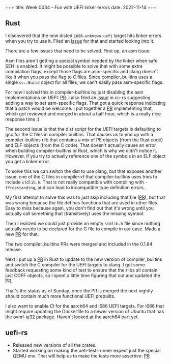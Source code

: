 +++
title: Week 0034 - Fun with UEFI linker errors
date: 2022-11-14
+++

## Rust

I discovered that the new disted `i686-unknown-uefi` target hits linker
errors when you try to use it. Filed an
[issue](https://github.com/rust-lang/rust/issues/104326) for that and
started looking into it.

There are a few issues that need to be solved. First up, an asm issue:

Asm files aren't getting a special symbol needed by the linker when safe
SEH is enabled. It might be possible to solve that with some extra
compilation flags, except those flags are asm-specific and clang doesn't
like it when you pass the flag to C files. Since compiler_builtins uses
a single `cc::Build` object for all files, we can't easily pass
asm-specific flags.

For now I solved this in compiler-builtins by just disabling the asm
implementations on UEFI:
[PR](https://github.com/rust-lang/compiler-builtins/pull/504). I also
filed an [issue](https://github.com/rust-lang/cc-rs/issues/751) in cc-rs
suggesting adding a way to set asm-specific flags. That got a quick
response indicating that a patch would be welcome. I put together a
[PR](https://github.com/rust-lang/cc-rs/pull/752) implementing that,
which got reviewed and merged in about a half hour, which is a really
nice response time :)

The second issue is that the dist script for the UEFI targets is
defaulting to gcc for the C files in compiler builtins. That causes us
to end up with a compiler-builtins rlib that contains a mix of PE
objects (from the Rust code) and ELF objects (from the C code). That
doesn't actually cause an error when building compiler-builtins or Rust,
which is why we didn't notice it. However, if you try to actually
reference one of the symbols in an ELF object you get a linker error.

To solve this we can switch the dist to use clang, but that exposes
another issue: one of the C files in compiler-rt that compiler-builtins
uses tries to include `stdlib.h`. That is not really compatible with
compiling with `-ffreestanding`, and can lead to incompatible type
definition errors.

My first attempt to solve this was to just skip including that file
([PR](https://github.com/rust-lang/compiler-builtins/pull/505)), but
that was wrong because the file defines functions that are used in other
files. Easy to miss because again, you don't find out that it's wrong
until you actually call something that (transitively) uses the missing
symbol.

Then I realized we could just provide an empty `stdlib.h` file since
nothing actually needs to be declared for the C file to compile in our
case. Made a new
[PR](https://github.com/rust-lang/compiler-builtins/pull/506) for that.

The two compiler_builtins PRs were merged and included in the 0.1.84
release.

Next I put up a [PR](https://github.com/rust-lang/rust/pull/104622) in
Rust to update to the new version of compiler_builtins and switch the C
compiler for the UEFI targets to clang. I got some feedback requesting
some kind of test to ensure that the rlibs all contain just COFF
objects, so I spent a little time figuring that out and updated the PR.

That's the status as of Sunday; once the PR is merged the next nightly
should contain much more functional UEFI prebuilts.

I also want to enable CI for the aarch64 and i686 UEFI targets. For i686
that might require updating the Dockerfile to a newer version of Ubuntu
that has the ovmf-ia32 package. Haven't looked at the aarch64 part yet.

## uefi-rs

* Released new versions of all the crates.
* Started working on making the uefi-test-runner expect just the special
  QEMU env. That will help us to make the tests more assertive:
  [PR](https://github.com/rust-osdev/uefi-rs/pull/579)
